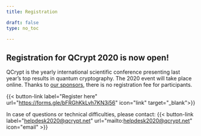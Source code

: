 ```yaml
---
title: Registration

draft: false
type: no_toc

---
```


## Registration for QCrypt 2020 is now open!
QCrypt is the yearly international scientific conference presenting last year’s top results in quantum cryptography. The 2020 event will take place online. Thanks to <a href="/partners" target="_blank">our sponsors</a>, there is no registration fee for participants.

{{< button-link label="Register here" url="https://forms.gle/bFRGhKkLvh7KN3j56" icon="link" target="_blank">}}

In case of questions or technical difficulties, please contact: {{< button-link label="helpdesk2020@qcrypt.net" url="mailto:helpdesk2020@qcrypt.net" icon="email" >}}
